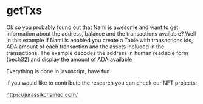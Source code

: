 # getTxs

Ok so you probably found out that Nami is awesome and want to get information about the address, balance and the transactions available?
Well in this example if Nami is enabled you create a Table with transactions ids, ADA amount of each transaction and the assets included in the transactions.
The example decodes the address in human readable form (bech32) and display the amount of ADA available


Everything is done in javascript, have fun 







if you would like to contribute the research you can check our NFT projects:

https://jurassikchained.com/

